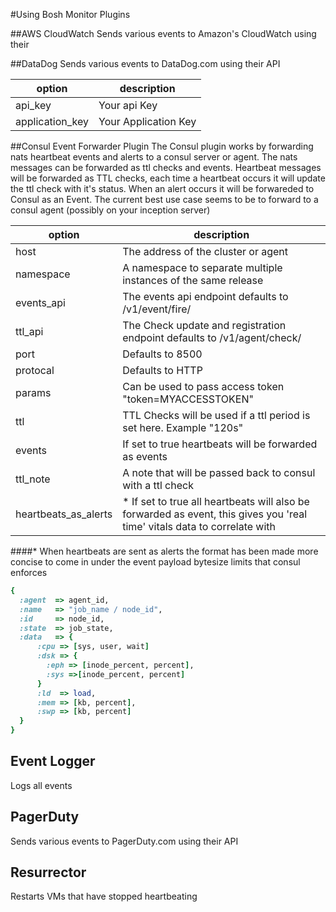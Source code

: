 #Using Bosh Monitor Plugins

##AWS CloudWatch
Sends various events to Amazon's CloudWatch using their

##DataDog
Sends various events to DataDog.com using their API

| option           | description            |
|------------------|------------------------|
| api_key          | Your api Key           |
| application_key  | Your Application Key   |

##Consul Event Forwarder Plugin
The Consul plugin works by forwarding nats heartbeat events and alerts to a consul server or agent. The nats messages can be forwarded as ttl checks and events. Heartbeat messages will be forwarded as TTL checks, each time a heartbeat occurs it will update the ttl check with it's status. When an alert occurs it will be forwareded to Consul as an Event. The current best use case seems to be to forward to a consul agent (possibly on your inception server)

| option                | description                         |
|-----------------------|-------------------------------------|
|  host                 | The address of the cluster or agent |
|  namespace            | A namespace to separate multiple instances of the same release
|  events_api           | The events api endpoint defaults to /v1/event/fire/
|  ttl_api              | The Check update and registration endpoint defaults to /v1/agent/check/
|  port                 | Defaults to 8500
|  protocal             | Defaults to HTTP
|  params               | Can be used to pass access token "token=MYACCESSTOKEN"
|  ttl                  | TTL Checks will be used if a ttl period is set here. Example "120s"
|  events               | If set to true heartbeats will be forwarded as events
|  ttl_note             | A note that will be passed back to consul with a ttl check
|  heartbeats_as_alerts | * If set to true all heartbeats will also be forwarded as event, this gives you 'real time' vitals data to correlate with

####* When heartbeats are sent as alerts the format has been made more concise to come in under the event payload bytesize limits that consul enforces
```ruby
{
  :agent  => agent_id,
  :name   => "job_name / node_id",
  :id     => node_id,
  :state  => job_state,
  :data   => {
      :cpu => [sys, user, wait]
      :dsk => {
        :eph => [inode_percent, percent],
        :sys =>[inode_percent, percent]
      }
      :ld  => load,
      :mem => [kb, percent],
      :swp => [kb, percent]
  }
}
```

## Event Logger
 Logs all events

## PagerDuty
Sends various events to PagerDuty.com using their API

## Resurrector
Restarts VMs that have stopped heartbeating
